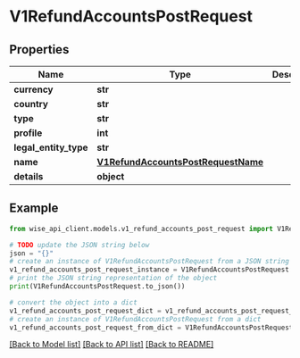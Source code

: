 # V1RefundAccountsPostRequest


## Properties

Name | Type | Description | Notes
------------ | ------------- | ------------- | -------------
**currency** | **str** |  | [optional] 
**country** | **str** |  | [optional] 
**type** | **str** |  | [optional] 
**profile** | **int** |  | [optional] 
**legal_entity_type** | **str** |  | [optional] 
**name** | [**V1RefundAccountsPostRequestName**](V1RefundAccountsPostRequestName.md) |  | [optional] 
**details** | **object** |  | [optional] 

## Example

```python
from wise_api_client.models.v1_refund_accounts_post_request import V1RefundAccountsPostRequest

# TODO update the JSON string below
json = "{}"
# create an instance of V1RefundAccountsPostRequest from a JSON string
v1_refund_accounts_post_request_instance = V1RefundAccountsPostRequest.from_json(json)
# print the JSON string representation of the object
print(V1RefundAccountsPostRequest.to_json())

# convert the object into a dict
v1_refund_accounts_post_request_dict = v1_refund_accounts_post_request_instance.to_dict()
# create an instance of V1RefundAccountsPostRequest from a dict
v1_refund_accounts_post_request_from_dict = V1RefundAccountsPostRequest.from_dict(v1_refund_accounts_post_request_dict)
```
[[Back to Model list]](../README.md#documentation-for-models) [[Back to API list]](../README.md#documentation-for-api-endpoints) [[Back to README]](../README.md)


